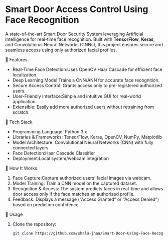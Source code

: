 # Smart Door Access Control Using Face Recognition

A state-of-the-art Smart Door Security System leveraging Artificial Intelligence for real-time face recognition. Built with **TensorFlow**, **Keras**, and Convolutional Neural Networks (CNNs), this project ensures secure and seamless access using only authorized facial profiles.

🔹 Features
- Real-Time Face Detection:Uses OpenCV Haar Cascade for efficient face localization.
- Deep Learning Model:Trains a CNN/ANN for accurate face recognition.
- Secure Access Control: Grants access only to pre-registered authorized users.
- User-Friendly Interface:Simple and intuitive GUI for real-world application.
- Extensible: Easily add more authorized users without retraining from scratch.

🔹 Tech Stack
- Programming Language: Python 3.x
- Libraries & Frameworks: TensorFlow, Keras, OpenCV, NumPy, Matplotlib
- Model Architecture: Convolutional Neural Networks (CNN) with fully connected layers
- Face Detection:Haar Cascade Classifier
- Deployment:Local system/webcam integration

🔹 How It Works
1. Face Capture:Capture authorized users’ facial images via webcam.
2. Model Training: Train a CNN model on the captured dataset.
3. Recognition & Access: The system predicts faces in real-time and allows door access only if the face matches an authorized profile.
4. Feedback: Displays a message (“Access Granted” or “Access Denied”) based on prediction confidence.

🔹 Usage
1. Clone the repository:  
   ```bash
   git clone https://github.com/shalu-jhaa/Smart-Door-Using-Face-Recognition-.git
